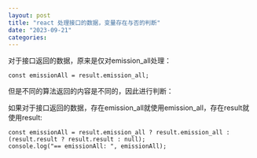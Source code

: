 ```yaml
---
layout: post
title: "react 处理接口的数据，变量存在与否的判断"
date: "2023-09-21"
categories: 
---
```

<p>对于接口返回的数据，原来是仅对emission_all处理：</p>

<pre>
<code>const emissionAll = result.emission_all;</code></pre>

<p>但是不同的算法返回的内容是不同的，因此进行判断：</p>

<p>如果对于接口返回的数据，存在emission_all就使用emission_all，存在result就使用result:</p>

<pre>
<code>const emissionAll = result.emission_all ? result.emission_all : (result.result ? result.result : null);
console.log(&quot;== emissionAll: &quot;, emissionAll);</code></pre>

<p>&nbsp;</p>

